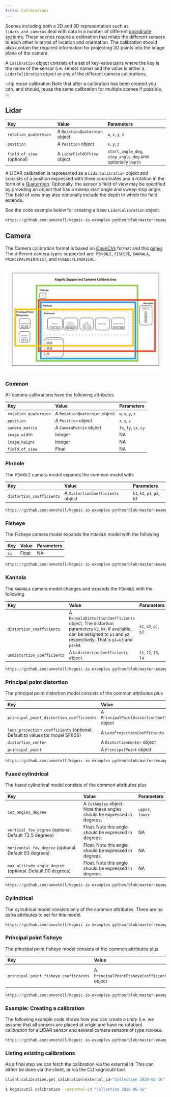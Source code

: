```yaml
---
title: Calibrations
---
```

Scenes including both a 2D and 3D representation such as `lidars_and_cameras` deal with data in a number of different 
[coordinate systems](coordinate_systems.md). These scenes require a calibration that relate the different sensors to
each other in terms of location and orientation. The calibration should also contain the required information for 
projecting 3D points into the image plane of the camera.

A `Calibration` object consists of a set of key-value pairs where the key is the name of the sensor (i.e. sensor name) 
and the value is either a `LidarCalibration` object or any of the different camera calibrations.

:::tip reuse calibration
Note that after a calibration has been created you can, and should, reuse the same calibration for multiple scenes if possible.
:::

## Lidar

| Key                        | Value                         | Parameters                                                 |
|:---------------------------|:------------------------------|:-----------------------------------------------------------|
| `rotation_quaternion`      | A `RotationQuaternion` object | `w`, `x`, `y`, `z`                                         |
| `position`                 | A `Position` object           | `x`, `y`, `z`                                              |
| `field_of_view` (optional) | A `LidarFieldOfView` object   | `start_angle_deg`, `stop_angle_deg` and optionally `depth` | 

A LIDAR calibration is represented as a `LidarCalibration` object and consists of a position expressed with three coordinates and a rotation
in the form of a [Quaternion](https://en.wikipedia.org/wiki/Quaternions_and_spatial_rotation). Optionally, the sensor's field of view may be
specified by providing an object that has a sweep start angle and sweep stop angle. The field of view may also optionally include the depth
to which the field extends.

See the code example below for creating a base `LidarCalibration` object.

```python reference
https://github.com/annotell/kognic-io-examples-python/blob/master/examples/calibration/create_lidar_calibration.py
```

## Camera
The Camera calibration format is based on [OpenCVs](https://docs.opencv.org/3.4/d4/d94/tutorial_camera_calibration.html) format and
this [paper](http://www.robots.ox.ac.uk/~cmei/articles/single_viewpoint_calib_mei_07.pdf). The different camera types supported are: `PINHOLE`, `FISHEYE`, `KANNALA`, `PRINCIPALPOINTDIST`, and `FUSEDCYLINDRICAL`.

![Camera Calibrations commonality](camera-calibration.jpg)

### Common

All camera calibrations have the following attributes


| Key                   | Value                         | Parameters             |
|:----------------------|:------------------------------|:-----------------------|
| `rotation_quaternion` | A `RotationQuaternion` object | `w`, `x`, `y`, `z`     |
| `position`            | A `Position` object           | `x`, `y`, `z`          |
| `camera_matrix`       | A `CameraMatrix` object       | `fx`, `fy`, `cx`, `cy` |
| `image_width`         | Integer                       | NA                     |
| `image_height`        | Integer                       | NA                     |
| `field_of_view`       | Float                         | NA                     |

### Pinhole

The `PINHOLE` camera model expands the common model with:

| Key                       | Value                             | Parameters                   |
|:--------------------------|:----------------------------------|:-----------------------------|
| `distortion_coefficients` | A `DistortionCoefficients` object | `k1`, `k2`, `p1`, `p2`, `k3` |

```python reference
https://github.com/annotell/kognic-io-examples-python/blob/master/examples/calibration/create_pinhole_calibration.py
```

### Fisheye
The Fisheye camera model expands the `PINHOLE` model with the following

| Key  | Value | Parameters |
|:-----|:------|:-----------|
| `xi` | Float | NA         |

```python reference
https://github.com/annotell/kognic-io-examples-python/blob/master/examples/calibration/create_fisheye_calibration.py
```


### Kannala
The `KANNALA` camera model changes and expands the `PINHOLE` with the following

| Key                         | Value                                                                                                                                 | Parameters       |
|:----------------------------|:--------------------------------------------------------------------------------------------------------------------------------------|:-----------------|
| `distortion_coefficients`   | A `KannalaDistortionCoefficients` object. The distortion parameters `k3`, `k4`, if available, can be assigned to `p1` and `p2` respectively. That is `p1=k3` and `p2=k4`. | `k1`, `k2`, `p1`, `p2` |
| `undistortion_coefficients` | A `UndistortionCoefficients` object.                                                                                                  | `l1`, `l2`, `l3`, `l4` |

```python reference
https://github.com/annotell/kognic-io-examples-python/blob/master/examples/calibration/create_kannala_calibration.py
```

### Principal point distortion

The principal point distortion model consists of the common attributes plus

| Key                                                                          | Value                                           | Parameters                       |
|:-----------------------------------------------------------------------------|:------------------------------------------------|:---------------------------------|
| `principal_point_distortion_coefficients`                                    | A `PrincipalPointDistortionCoefficients` object | `k1`, `k2`                       |
| `lens_projection_coefficients` (optional. Default to values for model SF806) | A `LensProjectionCoefficients` object           | `c1`, `c2`,`c3`, `c4`,`c5`, `c6` |
| `distortion_center`                                                          | A `DistortionCenter` object                     | `x`, `y`                         |
| `principal_point`                                                            | A `PrincipalPoint` object                       | `x`, `y`                         |

```python reference
https://github.com/annotell/kognic-io-examples-python/blob/master/examples/calibration/create_principal_point_distortion_calibration.py
```

### Fused cylindrical

The fused cylindrical model consists of the common attributes plus

| Key                                                        | Value                                                                   | Parameters       |
|:-----------------------------------------------------------|:------------------------------------------------------------------------|:-----------------|
| `cut_angles_degree`                                        | A `CutAngles` object. Note these angles should be expressed in degrees. | `upper`, `lower` |
| `vertical_fov_degree`  (optional. Default 72.5 degrees)    | Float. Note this angle should be expressed in degrees.                  | NA               |
| `horizontal_fov_degree` (optional. Default 93 degrees)     | Float. Note this angle should be expressed in degrees.                  | NA               |
| `max_altitude_angle_degree` (optional. Default 90 degrees) | Float. Note this angle should be expressed in degrees.                  | NA               |

```python reference
https://github.com/annotell/kognic-io-examples-python/blob/master/examples/calibration/create_fused_cylindrical_calibration.py
```

### Cylindrical

The cylindrical model consists only of the common attributes. There are no extra attributes to set for this model.

```python reference
https://github.com/annotell/kognic-io-examples-python/blob/master/examples/calibration/create_cylindrical_calibration.py
```
### Principal point fisheye

The principal point fisheye model consists of the common attributes plus

| Key                                                                          | Value                                        | Parameters                               |
|:-----------------------------------------------------------------------------|:---------------------------------------------|:-----------------------------------------|
| `principal_point_fisheye_coefficients`                                       | A `PrincipalPointFisheyeCoefficients` object | `alpha_l`, `alpha_r`, `beta_u`, `beta_l` |

```python reference
https://github.com/annotell/kognic-io-examples-python/blob/master/examples/calibration/create_principal_point_fisheye_calibration.py
```


### Example: Creating a calibration

The following example code shows how you can create a *unity* (i.e. we assume that all sensors are placed at origin and have no rotation)
calibration for a LIDAR sensor and several camera sensors of type `PINHOLE`.

```python reference
https://github.com/annotell/kognic-io-examples-python/blob/master/examples/calibration/calibration.py
```

### Listing existing calibrations

As a final step we can fetch the calibration via the external id. This can either be done via the client, or via the CLI 
kognicutil tool.

```python
client.calibration.get_calibration(external_id="Collection 2020-06-16")
```

```bash
$ kognicutil calibration --external-id "Collection 2020-06-16"
```
